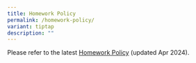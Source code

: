 ```yaml
---
title: Homework Policy
permalink: /homework-policy/
variant: tiptap
description: ""
---
```

<p>Please refer to the latest <a href="/files/homework policy 2024 for parents.pdf" rel="noopener noreferrer nofollow" target="_blank">Homework Policy</a> (updated
Apr 2024).</p>